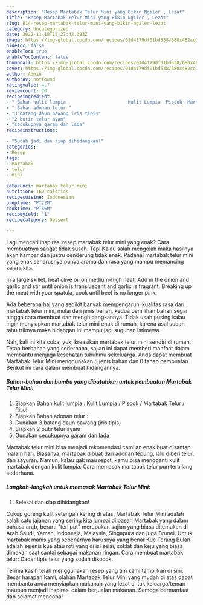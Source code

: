 ```yaml
---
description: "Resep Martabak Telur Mini yang Bikin Ngiler , Lezat"
title: "Resep Martabak Telur Mini yang Bikin Ngiler , Lezat"
slug: 814-resep-martabak-telur-mini-yang-bikin-ngiler-lezat
category: Uncategorized
date: 2022-11-18T15:27:42.393Z
image: https://img-global.cpcdn.com/recipes/01d4179df01bd538/680x482cq70/martabak-telur-mini-foto-resep-utama.jpg
hideToc: false
enableToc: true
enableTocContent: false
thumbnail: https://img-global.cpcdn.com/recipes/01d4179df01bd538/680x482cq70/martabak-telur-mini-foto-resep-utama.jpg
cover: https://img-global.cpcdn.com/recipes/01d4179df01bd538/680x482cq70/martabak-telur-mini-foto-resep-utama.jpg
author: Admin
authorAv: notfound
ratingvalue: 4.7
reviewcount: 20
recipeingredient:
- " Bahan kulit lumpia                       Kulit Lumpia  Piscok  Martabak Telur  Risol"
- " Bahan adonan telur "
- "3 batang daun bawang iris tipis"
- "2 butir telur ayam"
- "secukupnya garam dan lada"
recipeinstructions:

- "Sudah jadi dan siap dihidangkan!"
categories:
- Resep
tags:
- martabak
- telur
- mini

katakunci: martabak telur mini 
nutrition: 169 calories
recipecuisine: Indonesian
preptime: "PT22M"
cooktime: "PT56M"
recipeyield: "1"
recipecategory: Dessert

---
```



Lagi mencari inspirasi resep martabak telur mini yang enak? Cara membuatnya sangat tidak susah. Tapi Kalau salah mengolah maka hasilnya akan hambar dan justru cenderung tidak enak. Padahal martabak telur mini yang enak seharusnya punya aroma dan rasa yang mampu memancing selera kita.


In a large skillet, heat olive oil on medium-high heat. Add in the onion and garlic and stir until onion is transluscent and garlic is fragrant. Breaking up the meat with your spatula, cook until beef is no longer pink.

Ada beberapa hal yang sedikit banyak mempengaruhi kualitas rasa dari martabak telur mini, mulai dari jenis bahan, kedua pemilihan bahan segar hingga cara membuat dan menghidangkannya. Tidak usah pusing kalau ingin menyiapkan martabak telur mini enak di rumah, karena asal sudah tahu triknya maka hidangan ini mampu jadi suguhan istimewa.


Nah, kali ini kita coba, yuk, kreasikan martabak telur mini sendiri di rumah. Tetap berbahan yang sederhana, sajian ini dapat memberi manfaat dalam membantu menjaga kesehatan tubuhmu sekeluarga. Anda dapat membuat Martabak Telur Mini menggunakan 5 jenis bahan dan 0 tahap pembuatan. Berikut ini cara dalam membuat hidangannya.

<!--inarticleads1-->

##### Bahan-bahan dan bumbu yang dibutuhkan untuk pembuatan Martabak Telur Mini:

1. Siapkan  Bahan kulit lumpia :                      Kulit Lumpia / Piscok / Martabak Telur / Risol
1. Siapkan  Bahan adonan telur :
1. Gunakan 3 batang daun bawang (iris tipis)
1. Siapkan 2 butir telur ayam
1. Gunakan secukupnya garam dan lada


Martabak telur mini bisa menjadi rekomendasi camilan enak buat disantap malam hari. Biasanya, martabak dibuat dari adonan tepung, lalu diberi telur, dan sayuran. Namun, kalau gak mau repot, kamu bisa mengganti kulit martabak dengan kulit lumpia. Cara memasak martabak telur pun terbilang sederhana. 

<!--inarticleads2-->

##### Langkah-langkah untuk memasak Martabak Telur Mini:


1. Selesai dan siap dihidangkan!

Cukup goreng kulit setengah kering di atas. Martabak Telur Mini adalah salah satu jajanan yang sering kita jumpai di pasar. Martabak yang dalam bahasa arab, berarti &#34;terlipat&#34; merupakan sajian yang biasa ditemukan di Arab Saudi, Yaman, Indonesia, Malaysia, Singapura dan juga Brunei. Untuk martabak manis yang sebenarnya harusnya yang benar Kue Terang Bulan adalah sejenis kue atau roti yang di isi selai, coklat dan keju yang biasa dimakan saat santai sebagai makanan ringan. Cara membuat martabak telur: Dadar tipis telur yang sudah dikocok. 

Terima kasih telah menggunakan resep yang tim kami tampilkan di sini. Besar harapan kami, olahan Martabak Telur Mini yang mudah di atas dapat membantu anda menyiapkan makanan yang lezat untuk keluarga/teman maupun menjadi inspirasi dalam berjualan makanan. Semoga bermanfaat dan selamat mencoba!
